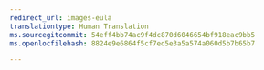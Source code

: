```yaml
---
redirect_url: images-eula
translationtype: Human Translation
ms.sourcegitcommit: 54eff4bb74ac9f4dc870d6046654bf918eac9bb5
ms.openlocfilehash: 8824e9e6864f5cf7ed5e3a5a574a060d5b7b65b7

---
```



<!--HONumber=Jan17_HO3-->


